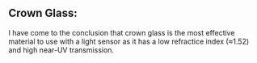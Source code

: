 ## Crown Glass:

I have come to the conclusion that crown glass is the most effective material to use with a light sensor as it has a low refractice index (≈1.52) and high near-UV transmission.
